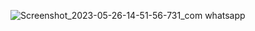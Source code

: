 ![Screenshot_2023-05-26-14-51-56-731_com whatsapp](https://github.com/Zulvikhulaevi/Tugas-Pemograman-Mobile/assets/121736425/a8f1bdd6-49ef-4e9e-a11c-41f7a82a5be7)
